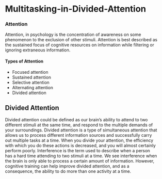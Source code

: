 # Multitasking-in-Divided-Attention
### Attention
Attention, in psychology is the concentration of awareness on some phenomenon to the exclusion of other stimuli. Attention is best described as the sustained focus of cognitive resources on information while filtering or ignoring extraneous information.
#### Types of Attention
- Focused attention
- Sustained attention
- Selective attention
- Alternating attention
- Divided attention
## Divided Attention
Divided attention could be defined as our brain’s ability to attend to two different stimuli at the same time, and respond to the multiple demands of your surroundings. Divided attention is a type of simultaneous attention that allows us to process different information sources and successfully carry out multiple tasks at a time. When you divide your attention, the efficiency with which you do these actions is decreased, and you will almost certainly perform poorly. Interference is the term used to describe when a person has a hard time attending to two stimuli at a time. We see interference when the brain is only able to process a certain amount of information. However, cognitive training can help improve divided attention, and as a consequence, the ability to do more than one activity at a time.
